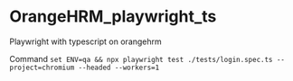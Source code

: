 # OrangeHRM_playwright_ts
Playwright with typescript on orangehrm

Command
`set ENV=qa && npx playwright test ./tests/login.spec.ts --project=chromium --headed --workers=1`